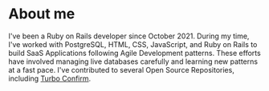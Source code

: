 # About me

  I've been a Ruby on Rails developer since October 2021. During my time, I've worked with PostgreSQL, HTML, CSS, JavaScript, and Ruby on Rails to build SaaS Applications following Agile Development patterns. These efforts have involved managing live databases carefully and learning new patterns at a fast pace. I've contributed to several Open Source Repositories, including [Turbo Confirm](https://github.com/RoleModel/turbo-confirm). 
